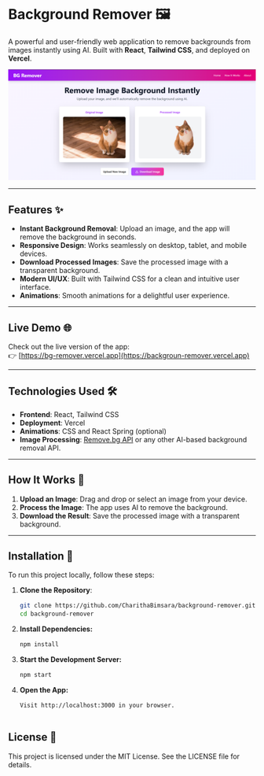 # Background Remover 🖼️

A powerful and user-friendly web application to remove backgrounds from images instantly using AI. Built with **React**, **Tailwind CSS**, and deployed on **Vercel**.

![Demo](demo.png) <!-- Replace with your demo GIF or image -->

---

## Features ✨

- **Instant Background Removal**: Upload an image, and the app will remove the background in seconds.
- **Responsive Design**: Works seamlessly on desktop, tablet, and mobile devices.
- **Download Processed Images**: Save the processed image with a transparent background.
- **Modern UI/UX**: Built with Tailwind CSS for a clean and intuitive user interface.
- **Animations**: Smooth animations for a delightful user experience.

---

## Live Demo 🌐

Check out the live version of the app:  
👉 [https://bg-remover.vercel.app](https://backgroun-remover.vercel.app) <!-- Replace with your Vercel URL -->

---

## Technologies Used 🛠️

- **Frontend**: React, Tailwind CSS
- **Deployment**: Vercel
- **Animations**: CSS and React Spring (optional)
- **Image Processing**: [Remove.bg API](https://www.remove.bg/) or any other AI-based background removal API.

---

## How It Works 🧠

1. **Upload an Image**: Drag and drop or select an image from your device.
2. **Process the Image**: The app uses AI to remove the background.
3. **Download the Result**: Save the processed image with a transparent background.

---

## Installation 🚀

To run this project locally, follow these steps:

1. **Clone the Repository**:
   ```bash
   git clone https://github.com/CharithaBimsara/background-remover.git
   cd background-remover
   ```
2. **Install Dependencies:**

    ```bash
    npm install
    ```
3. **Start the Development Server:**

    ```bash
    npm start
    ```
4. **Open the App:**

    ```
    Visit http://localhost:3000 in your browser.


## License 📜

This project is licensed under the MIT License. See the LICENSE file for details.
